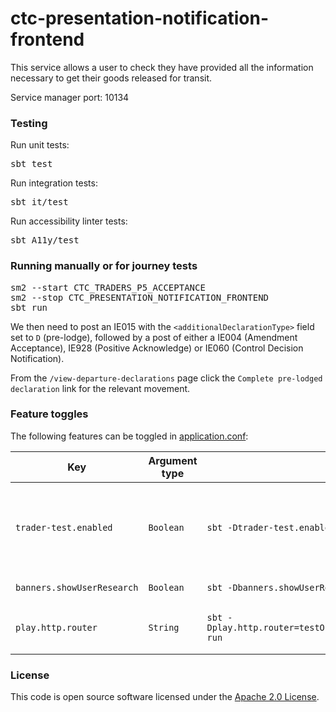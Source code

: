 
# ctc-presentation-notification-frontend

This service allows a user to check they have provided all the information necessary to get their goods released for transit.

Service manager port: 10134

### Testing

Run unit tests:
<pre>sbt test</pre>
Run integration tests:
<pre>sbt it/test</pre>
Run accessibility linter tests:
<pre>sbt A11y/test</pre>

### Running manually or for journey tests

<pre>
sm2 --start CTC_TRADERS_P5_ACCEPTANCE
sm2 --stop CTC_PRESENTATION_NOTIFICATION_FRONTEND
sbt run
</pre>

We then need to post an IE015 with the `<additionalDeclarationType>` field set to `D` (pre-lodge), followed by a post of either a IE004 (Amendment Acceptance), IE928 (Positive Acknowledge) or IE060 (Control Decision Notification).

From the `/view-departure-declarations` page click the `Complete pre-lodged declaration` link for the relevant movement.

### Feature toggles

The following features can be toggled in [application.conf](conf/application.conf):

| Key                        | Argument type | sbt                                                            | Description                                                                                                                                                                                    |
|----------------------------|---------------|----------------------------------------------------------------|------------------------------------------------------------------------------------------------------------------------------------------------------------------------------------------------|
| `trader-test.enabled`      | `Boolean`     | `sbt -Dtrader-test.enabled=true run`                           | If enabled, this will override the behaviour of the "Is this page not working properly?" and "feedback" links. This is so we can receive feedback in the absence of Deskpro in `externaltest`. |
| `banners.showUserResearch` | `Boolean`     | `sbt -Dbanners.showUserResearch=true run`                      | Controls whether or not we show the user research banner.                                                                                                                                      |
| `play.http.router`         | `String`      | `sbt -Dplay.http.router=testOnlyDoNotUseInAppConf.Routes run`  | Controls which router is used for the application, either `prod.Routes` or `testOnlyDoNotUseInAppConf.Routes`                                                                                  |


### License

This code is open source software licensed under the [Apache 2.0 License]("http://www.apache.org/licenses/LICENSE-2.0.html").